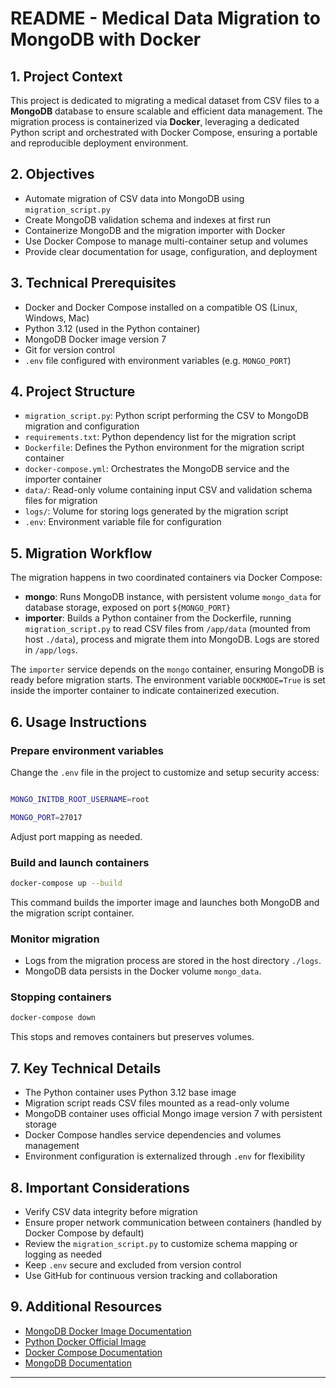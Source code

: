 # README - Medical Data Migration to MongoDB with Docker

## 1. Project Context

This project is dedicated to migrating a medical dataset from CSV files to a **MongoDB** database to ensure scalable and efficient data management. The migration process is containerized via **Docker**, leveraging a dedicated Python script and orchestrated with Docker Compose, ensuring a portable and reproducible deployment environment.

## 2. Objectives

- Automate migration of CSV data into MongoDB using `migration_script.py`
- Create MongoDB validation schema and indexes at first run
- Containerize MongoDB and the migration importer with Docker
- Use Docker Compose to manage multi-container setup and volumes
- Provide clear documentation for usage, configuration, and deployment

## 3. Technical Prerequisites

- Docker and Docker Compose installed on a compatible OS (Linux, Windows, Mac)
- Python 3.12 (used in the Python container)
- MongoDB Docker image version 7
- Git for version control
- `.env` file configured with environment variables (e.g. `MONGO_PORT`)

## 4. Project Structure

- `migration_script.py`: Python script performing the CSV to MongoDB migration and configuration
- `requirements.txt`: Python dependency list for the migration script
- `Dockerfile`: Defines the Python environment for the migration script container
- `docker-compose.yml`: Orchestrates the MongoDB service and the importer container
- `data/`: Read-only volume containing input CSV and validation schema files for migration
- `logs/`: Volume for storing logs generated by the migration script
- `.env`: Environment variable file for configuration

## 5. Migration Workflow

The migration happens in two coordinated containers via Docker Compose:

- **mongo**: Runs MongoDB instance, with persistent volume `mongo_data` for database storage, exposed on port `${MONGO_PORT}`
- **importer**: Builds a Python container from the Dockerfile, running `migration_script.py` to read CSV files from `/app/data` (mounted from host `./data`), process and migrate them into MongoDB. Logs are stored in `/app/logs`.

The `importer` service depends on the `mongo` container, ensuring MongoDB is ready before migration starts. The environment variable `DOCKMODE=True` is set inside the importer container to indicate containerized execution.

## 6. Usage Instructions

### Prepare environment variables

Change the `.env` file in the project to customize and setup security access:


```bash

MONGO_INITDB_ROOT_USERNAME=root

MONGO_PORT=27017

```

Adjust port mapping as needed.

### Build and launch containers

```bash
docker-compose up --build
```

This command builds the importer image and launches both MongoDB and the migration script container.

### Monitor migration

- Logs from the migration process are stored in the host directory `./logs`.
- MongoDB data persists in the Docker volume `mongo_data`.

### Stopping containers

```bash
docker-compose down
```

This stops and removes containers but preserves volumes.

## 7. Key Technical Details

- The Python container uses Python 3.12 base image
- Migration script reads CSV files mounted as a read-only volume
- MongoDB container uses official Mongo image version 7 with persistent storage
- Docker Compose handles service dependencies and volumes management
- Environment configuration is externalized through `.env` for flexibility

## 8. Important Considerations

- Verify CSV data integrity before migration
- Ensure proper network communication between containers (handled by Docker Compose by default)
- Review the `migration_script.py` to customize schema mapping or logging as needed
- Keep `.env` secure and excluded from version control
- Use GitHub for continuous version tracking and collaboration

## 9. Additional Resources

- [MongoDB Docker Image Documentation](https://hub.docker.com/_/mongo)
- [Python Docker Official Image](https://hub.docker.com/_/python)
- [Docker Compose Documentation](https://docs.docker.com/compose/)
- [MongoDB Documentation](https://docs.mongodb.com/)

***